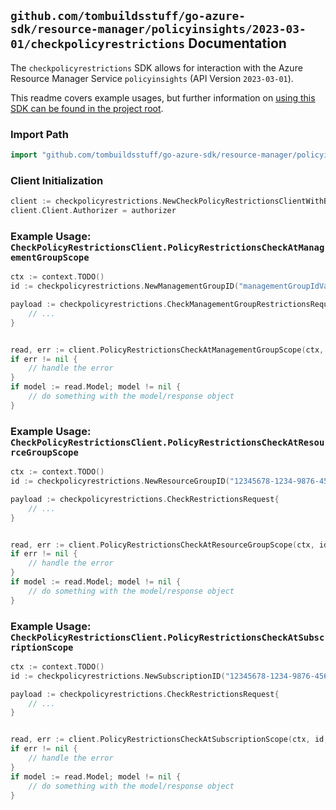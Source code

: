 
## `github.com/tombuildsstuff/go-azure-sdk/resource-manager/policyinsights/2023-03-01/checkpolicyrestrictions` Documentation

The `checkpolicyrestrictions` SDK allows for interaction with the Azure Resource Manager Service `policyinsights` (API Version `2023-03-01`).

This readme covers example usages, but further information on [using this SDK can be found in the project root](https://github.com/tombuildsstuff/go-azure-sdk/tree/main/docs).

### Import Path

```go
import "github.com/tombuildsstuff/go-azure-sdk/resource-manager/policyinsights/2023-03-01/checkpolicyrestrictions"
```


### Client Initialization

```go
client := checkpolicyrestrictions.NewCheckPolicyRestrictionsClientWithBaseURI("https://management.azure.com")
client.Client.Authorizer = authorizer
```


### Example Usage: `CheckPolicyRestrictionsClient.PolicyRestrictionsCheckAtManagementGroupScope`

```go
ctx := context.TODO()
id := checkpolicyrestrictions.NewManagementGroupID("managementGroupIdValue")

payload := checkpolicyrestrictions.CheckManagementGroupRestrictionsRequest{
	// ...
}


read, err := client.PolicyRestrictionsCheckAtManagementGroupScope(ctx, id, payload)
if err != nil {
	// handle the error
}
if model := read.Model; model != nil {
	// do something with the model/response object
}
```


### Example Usage: `CheckPolicyRestrictionsClient.PolicyRestrictionsCheckAtResourceGroupScope`

```go
ctx := context.TODO()
id := checkpolicyrestrictions.NewResourceGroupID("12345678-1234-9876-4563-123456789012", "example-resource-group")

payload := checkpolicyrestrictions.CheckRestrictionsRequest{
	// ...
}


read, err := client.PolicyRestrictionsCheckAtResourceGroupScope(ctx, id, payload)
if err != nil {
	// handle the error
}
if model := read.Model; model != nil {
	// do something with the model/response object
}
```


### Example Usage: `CheckPolicyRestrictionsClient.PolicyRestrictionsCheckAtSubscriptionScope`

```go
ctx := context.TODO()
id := checkpolicyrestrictions.NewSubscriptionID("12345678-1234-9876-4563-123456789012")

payload := checkpolicyrestrictions.CheckRestrictionsRequest{
	// ...
}


read, err := client.PolicyRestrictionsCheckAtSubscriptionScope(ctx, id, payload)
if err != nil {
	// handle the error
}
if model := read.Model; model != nil {
	// do something with the model/response object
}
```
